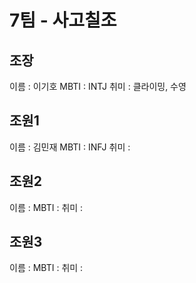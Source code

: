 # 7팀 - 사고칠조

## 조장
이름 : 이기호
MBTI : INTJ
취미 : 클라이밍, 수영

## 조원1
이름 : 김민재
MBTI : INFJ
취미 : 

## 조원2
이름 : 
MBTI : 
취미 : 

## 조원3
이름 : 
MBTI : 
취미 : 